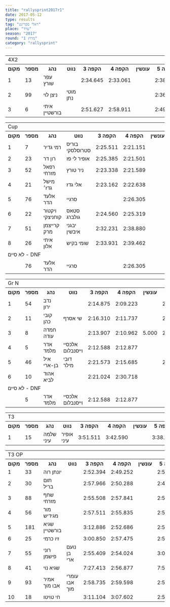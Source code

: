 ```yaml
---
title: "rallysprint2017r1"
date: 2017-05-12
type: results
tag: "ראלי ספרינט"
place: "ערד"
season: "2017"
round: "מרוץ 1"
category: "rallysprint"
---
```

<table class="line_color big_table">
    <tr>
        <td colspan="99" class="title_font">4X2</td>
    </tr>
    <tr class="rnkh_bkcolor">
        <th class="rnkh_font">מקום</th>
        <th class="rnkh_font">מספר</th>
        <th class="rnkh_font">נהג</th>
        <th class="rnkh_font">נווט</th>
        <th class="rnkh_font">הקפה 3</th>
        <th class="rnkh_font">הקפה 4</th>
        <th class="rnkh_font">עונשין</th>
        <th class="rnkh_font">הקפה 5</th>
        <th class="rnkh_font">עונשין</th>
        <th class="rnkh_font">זמן</th>
        <th class="rnkh_font">פער</th>
    </tr>
    <tr class="rnk_bkcolor">
        <td class="rnk_font">1</td>
        <td class="rnk_font">13</td>
        <td class="rnk_font">עפר שורץ</td>
        <td class="rnk_font"></td>
        <td class="rnk_font">2:34.645</td>
        <td class="rnk_font">2:33.061</td>
        <td class="rnk_font"></td>
        <td class="rnk_font">2:38.096</td>
        <td class="rnk_font"></td>
        <td class="rnk_font">2:33.061</td>
        <td class="rnk_font"></td>
    </tr>
    <tr class="rnk_bkcolor">
        <td class="rnk_font">2</td>
        <td class="rnk_font">99</td>
        <td class="rnk_font">ניצן לוי</td>
        <td class="rnk_font">מוטי נתן</td>
        <td class="rnk_font"></td>
        <td class="rnk_font"></td>
        <td class="rnk_font"></td>
        <td class="rnk_font">2:36.522</td>
        <td class="rnk_font"></td>
        <td class="rnk_font">2:36.522</td>
        <td class="rnk_font">3.461</td>
    </tr>
    <tr class="rnk_bkcolor">
        <td class="rnk_font">3</td>
        <td class="rnk_font">6</td>
        <td class="rnk_font">איתי בורשטיין</td>
        <td class="rnk_font"></td>
        <td class="rnk_font">2:51.627</td>
        <td class="rnk_font">2:58.911</td>
        <td class="rnk_font"></td>
        <td class="rnk_font">2:49.245</td>
        <td class="rnk_font"></td>
        <td class="rnk_font">2:49.245</td>
        <td class="rnk_font">16.184</td>
    </tr>
</table>
<table class="line_color big_table">
    <tr>
        <td colspan="99" class="title_font">Cup</td>
    </tr>
    <tr class="rnkh_bkcolor">
        <th class="rnkh_font">מקום</th>
        <th class="rnkh_font">מספר</th>
        <th class="rnkh_font">נהג</th>
        <th class="rnkh_font">נווט</th>
        <th class="rnkh_font">הקפה 3</th>
        <th class="rnkh_font">הקפה 4</th>
        <th class="rnkh_font">עונשין</th>
        <th class="rnkh_font">הקפה 5</th>
        <th class="rnkh_font">עונשין</th>
        <th class="rnkh_font">זמן</th>
        <th class="rnkh_font">פער</th>
    </tr>
    <tr class="rnk_bkcolor">
        <td class="rnk_font">1</td>
        <td class="rnk_font">7</td>
        <td class="rnk_font">רמי גדיר</td>
        <td class="rnk_font">בוריס סטרוסלסקי</td>
        <td class="rnk_font">2:25.511</td>
        <td class="rnk_font">2:21.151</td>
        <td class="rnk_font"></td>
        <td class="rnk_font">2:18.589</td>
        <td class="rnk_font"></td>
        <td class="rnk_font">2:18.589</td>
        <td class="rnk_font"></td>
    </tr>
    <tr class="rnk_bkcolor">
        <td class="rnk_font">2</td>
        <td class="rnk_font">23</td>
        <td class="rnk_font">רון דר</td>
        <td class="rnk_font">אופיר לי פז</td>
        <td class="rnk_font">2:25.385</td>
        <td class="rnk_font">2:21.501</td>
        <td class="rnk_font"></td>
        <td class="rnk_font">2:18.637</td>
        <td class="rnk_font"></td>
        <td class="rnk_font">2:18.637</td>
        <td class="rnk_font">0.048</td>
    </tr>
    <tr class="rnk_bkcolor">
        <td class="rnk_font">3</td>
        <td class="rnk_font">52</td>
        <td class="rnk_font">רפאל מזרחי</td>
        <td class="rnk_font">ניר טורץ</td>
        <td class="rnk_font">2:23.338</td>
        <td class="rnk_font">2:21.589</td>
        <td class="rnk_font"></td>
        <td class="rnk_font">2:18.960</td>
        <td class="rnk_font"></td>
        <td class="rnk_font">2:18.960</td>
        <td class="rnk_font">0.371</td>
    </tr>
    <tr class="rnk_bkcolor">
        <td class="rnk_font">4</td>
        <td class="rnk_font">21</td>
        <td class="rnk_font">מישל גדז׳</td>
        <td class="rnk_font">אלי גדז</td>
        <td class="rnk_font">2:23.162</td>
        <td class="rnk_font">2:22.638</td>
        <td class="rnk_font"></td>
        <td class="rnk_font">2:19.280</td>
        <td class="rnk_font"></td>
        <td class="rnk_font">2:19.280</td>
        <td class="rnk_font">0.691</td>
    </tr>
    <tr class="rnk_bkcolor">
        <td class="rnk_font">5</td>
        <td class="rnk_font">76</td>
        <td class="rnk_font">אלעד הדר</td>
        <td class="rnk_font">סרגיי</td>
        <td class="rnk_font"></td>
        <td class="rnk_font">2:26.305</td>
        <td class="rnk_font"></td>
        <td class="rnk_font">2:21.068</td>
        <td class="rnk_font"></td>
        <td class="rnk_font">2:21.068</td>
        <td class="rnk_font">2.479</td>
    </tr>
    <tr class="rnk_bkcolor">
        <td class="rnk_font">6</td>
        <td class="rnk_font">22</td>
        <td class="rnk_font">ויקטור קוחניצקי</td>
        <td class="rnk_font">סטאס גולברג</td>
        <td class="rnk_font">2:24.560</td>
        <td class="rnk_font">2:25.319</td>
        <td class="rnk_font"></td>
        <td class="rnk_font">2:26.824</td>
        <td class="rnk_font"></td>
        <td class="rnk_font">2:24.560</td>
        <td class="rnk_font">5.971</td>
    </tr>
    <tr class="rnk_bkcolor">
        <td class="rnk_font">7</td>
        <td class="rnk_font">51</td>
        <td class="rnk_font">קרייצמן מרק</td>
        <td class="rnk_font">יבגני איבשין</td>
        <td class="rnk_font">2:32.231</td>
        <td class="rnk_font">2:38.880</td>
        <td class="rnk_font"></td>
        <td class="rnk_font">2:32.412</td>
        <td class="rnk_font"></td>
        <td class="rnk_font">2:32.231</td>
        <td class="rnk_font">13.642</td>
    </tr>
    <tr class="rnk_bkcolor">
        <td class="rnk_font">8</td>
        <td class="rnk_font">26</td>
        <td class="rnk_font">איתי אלון</td>
        <td class="rnk_font">שומי בקיש</td>
        <td class="rnk_font">2:33.931</td>
        <td class="rnk_font">2:39.462</td>
        <td class="rnk_font"></td>
        <td class="rnk_font"></td>
        <td class="rnk_font"></td>
        <td class="rnk_font">2:33.931</td>
        <td class="rnk_font">15.342</td>
    </tr>
    <tr>
        <td colspan="99" class="subtitle_font">לא סיים - DNF</td>
    </tr>
    <tr class="rnk_bkcolor">
        <td class="rnk_font"></td>
        <td class="rnk_font">76</td>
        <td class="rnk_font">אלעד הדר</td>
        <td class="rnk_font">סרגיי</td>
        <td class="rnk_font"></td>
        <td class="rnk_font">2:26.305</td>
        <td class="rnk_font"></td>
        <td class="rnk_font">2:21.068</td>
        <td class="rnk_font"></td>
        <td class="rnk_font"></td>
        <td class="rnk_font"></td>
    </tr>
</table>
<table class="line_color big_table">
    <tr>
        <td colspan="99" class="title_font">Gr N</td>
    </tr>
    <tr class="rnkh_bkcolor">
        <th class="rnkh_font">מקום</th>
        <th class="rnkh_font">מספר</th>
        <th class="rnkh_font">נהג</th>
        <th class="rnkh_font">נווט</th>
        <th class="rnkh_font">הקפה 3</th>
        <th class="rnkh_font">הקפה 4</th>
        <th class="rnkh_font">עונשין</th>
        <th class="rnkh_font">הקפה 5</th>
        <th class="rnkh_font">עונשין</th>
        <th class="rnkh_font">זמן</th>
        <th class="rnkh_font">פער</th>
    </tr>
    <tr class="rnk_bkcolor">
        <td class="rnk_font">1</td>
        <td class="rnk_font">54</td>
        <td class="rnk_font">נדב ירון</td>
        <td class="rnk_font"></td>
        <td class="rnk_font">2:14.875</td>
        <td class="rnk_font">2:09.223</td>
        <td class="rnk_font"></td>
        <td class="rnk_font">2:18.115</td>
        <td class="rnk_font"></td>
        <td class="rnk_font">2:09.223</td>
        <td class="rnk_font"></td>
    </tr>
    <tr class="rnk_bkcolor">
        <td class="rnk_font">2</td>
        <td class="rnk_font">11</td>
        <td class="rnk_font">קובי כהן</td>
        <td class="rnk_font">שי אסרף</td>
        <td class="rnk_font">2:16.310</td>
        <td class="rnk_font">2:11.737</td>
        <td class="rnk_font"></td>
        <td class="rnk_font">2:12.894</td>
        <td class="rnk_font"></td>
        <td class="rnk_font">2:11.737</td>
        <td class="rnk_font">2.514</td>
    </tr>
    <tr class="rnk_bkcolor">
        <td class="rnk_font">3</td>
        <td class="rnk_font">8</td>
        <td class="rnk_font">חמדה עודה</td>
        <td class="rnk_font"></td>
        <td class="rnk_font">2:13.907</td>
        <td class="rnk_font">2:10.962</td>
        <td class="rnk_font">5.000</td>
        <td class="rnk_font">2:11.778</td>
        <td class="rnk_font"></td>
        <td class="rnk_font">2:11.778</td>
        <td class="rnk_font">2.555</td>
    </tr>
    <tr class="rnk_bkcolor">
        <td class="rnk_font">4</td>
        <td class="rnk_font">5</td>
        <td class="rnk_font">אדר מלמד</td>
        <td class="rnk_font">אלכסיי וייסנבלום</td>
        <td class="rnk_font">2:12.588</td>
        <td class="rnk_font">2:12.877</td>
        <td class="rnk_font"></td>
        <td class="rnk_font"></td>
        <td class="rnk_font"></td>
        <td class="rnk_font">2:12.588</td>
        <td class="rnk_font">3.365</td>
    </tr>
    <tr class="rnk_bkcolor">
        <td class="rnk_font">5</td>
        <td class="rnk_font">46</td>
        <td class="rnk_font">איל בן-ארי</td>
        <td class="rnk_font">דובי מילר</td>
        <td class="rnk_font">2:21.573</td>
        <td class="rnk_font">2:15.685</td>
        <td class="rnk_font"></td>
        <td class="rnk_font">2:14.315</td>
        <td class="rnk_font"></td>
        <td class="rnk_font">2:14.315</td>
        <td class="rnk_font">5.092</td>
    </tr>
    <tr class="rnk_bkcolor">
        <td class="rnk_font">6</td>
        <td class="rnk_font">10</td>
        <td class="rnk_font">אהוד לביא</td>
        <td class="rnk_font"></td>
        <td class="rnk_font">2:21.024</td>
        <td class="rnk_font">2:30.718</td>
        <td class="rnk_font"></td>
        <td class="rnk_font"></td>
        <td class="rnk_font"></td>
        <td class="rnk_font">2:21.024</td>
        <td class="rnk_font">11.801</td>
    </tr>
    <tr>
        <td colspan="99" class="subtitle_font">לא סיים - DNF</td>
    </tr>
    <tr class="rnk_bkcolor">
        <td class="rnk_font"></td>
        <td class="rnk_font">5</td>
        <td class="rnk_font">אדר מלמד</td>
        <td class="rnk_font">אלכסיי וייסנבלום</td>
        <td class="rnk_font">2:12.588</td>
        <td class="rnk_font">2:12.877</td>
        <td class="rnk_font"></td>
        <td class="rnk_font"></td>
        <td class="rnk_font"></td>
        <td class="rnk_font"></td>
        <td class="rnk_font"></td>
    </tr>
</table>
<table class="line_color big_table">
    <tr>
        <td colspan="99" class="title_font">T3</td>
    </tr>
    <tr class="rnkh_bkcolor">
        <th class="rnkh_font">מקום</th>
        <th class="rnkh_font">מספר</th>
        <th class="rnkh_font">נהג</th>
        <th class="rnkh_font">נווט</th>
        <th class="rnkh_font">הקפה 3</th>
        <th class="rnkh_font">הקפה 4</th>
        <th class="rnkh_font">עונשין</th>
        <th class="rnkh_font">הקפה 5</th>
        <th class="rnkh_font">עונשין</th>
        <th class="rnkh_font">זמן</th>
        <th class="rnkh_font">פער</th>
    </tr>
    <tr class="rnk_bkcolor">
        <td class="rnk_font">1</td>
        <td class="rnk_font">15</td>
        <td class="rnk_font">שלמה עיני</td>
        <td class="rnk_font">אופיר עיני</td>
        <td class="rnk_font">3:51.511</td>
        <td class="rnk_font">3:42.590</td>
        <td class="rnk_font"></td>
        <td class="rnk_font">3:38.998</td>
        <td class="rnk_font"></td>
        <td class="rnk_font">3:38.998</td>
        <td class="rnk_font"></td>
    </tr>
</table>
<table class="line_color big_table">
    <tr>
        <td colspan="99" class="title_font">T3 OP</td>
    </tr>
    <tr class="rnkh_bkcolor">
        <th class="rnkh_font">מקום</th>
        <th class="rnkh_font">מספר</th>
        <th class="rnkh_font">נהג</th>
        <th class="rnkh_font">נווט</th>
        <th class="rnkh_font">הקפה 3</th>
        <th class="rnkh_font">הקפה 4</th>
        <th class="rnkh_font">עונשין</th>
        <th class="rnkh_font">הקפה 5</th>
        <th class="rnkh_font">עונשין</th>
        <th class="rnkh_font">זמן</th>
        <th class="rnkh_font">פער</th>
    </tr>
    <tr class="rnk_bkcolor">
        <td class="rnk_font">1</td>
        <td class="rnk_font">33</td>
        <td class="rnk_font">יונתן רוה</td>
        <td class="rnk_font"></td>
        <td class="rnk_font">2:52.394</td>
        <td class="rnk_font">2:49.252</td>
        <td class="rnk_font"></td>
        <td class="rnk_font">2:55.525</td>
        <td class="rnk_font"></td>
        <td class="rnk_font">2:49.252</td>
        <td class="rnk_font"></td>
    </tr>
    <tr class="rnk_bkcolor">
        <td class="rnk_font">2</td>
        <td class="rnk_font">30</td>
        <td class="rnk_font">תום בריל</td>
        <td class="rnk_font"></td>
        <td class="rnk_font">2:57.966</td>
        <td class="rnk_font">2:50.288</td>
        <td class="rnk_font"></td>
        <td class="rnk_font">2:48.088</td>
        <td class="rnk_font">5.000</td>
        <td class="rnk_font">2:50.288</td>
        <td class="rnk_font">1.036</td>
    </tr>
    <tr class="rnk_bkcolor">
        <td class="rnk_font">3</td>
        <td class="rnk_font">88</td>
        <td class="rnk_font">שחף מזרחי</td>
        <td class="rnk_font"></td>
        <td class="rnk_font">2:55.508</td>
        <td class="rnk_font">2:57.841</td>
        <td class="rnk_font"></td>
        <td class="rnk_font">2:51.567</td>
        <td class="rnk_font"></td>
        <td class="rnk_font">2:51.567</td>
        <td class="rnk_font">2.315</td>
    </tr>
    <tr class="rnk_bkcolor">
        <td class="rnk_font">4</td>
        <td class="rnk_font">56</td>
        <td class="rnk_font">מור מגידיש</td>
        <td class="rnk_font"></td>
        <td class="rnk_font">2:57.511</td>
        <td class="rnk_font">2:55.835</td>
        <td class="rnk_font"></td>
        <td class="rnk_font">2:51.723</td>
        <td class="rnk_font"></td>
        <td class="rnk_font">2:51.723</td>
        <td class="rnk_font">2.471</td>
    </tr>
    <tr class="rnk_bkcolor">
        <td class="rnk_font">5</td>
        <td class="rnk_font">181</td>
        <td class="rnk_font">שגיא בורשטיין</td>
        <td class="rnk_font"></td>
        <td class="rnk_font">3:12.886</td>
        <td class="rnk_font">2:52.686</td>
        <td class="rnk_font"></td>
        <td class="rnk_font">2:51.878</td>
        <td class="rnk_font"></td>
        <td class="rnk_font">2:51.878</td>
        <td class="rnk_font">2.626</td>
    </tr>
    <tr class="rnk_bkcolor">
        <td class="rnk_font">6</td>
        <td class="rnk_font">25</td>
        <td class="rnk_font">זיו כרמי</td>
        <td class="rnk_font"></td>
        <td class="rnk_font">3:00.850</td>
        <td class="rnk_font">2:57.475</td>
        <td class="rnk_font"></td>
        <td class="rnk_font">2:52.215</td>
        <td class="rnk_font"></td>
        <td class="rnk_font">2:52.215</td>
        <td class="rnk_font">2.963</td>
    </tr>
    <tr class="rnk_bkcolor">
        <td class="rnk_font">7</td>
        <td class="rnk_font">55</td>
        <td class="rnk_font">רוני פישמן</td>
        <td class="rnk_font">נועם בן ארי</td>
        <td class="rnk_font">2:55.409</td>
        <td class="rnk_font">2:54.024</td>
        <td class="rnk_font"></td>
        <td class="rnk_font">3:05.965</td>
        <td class="rnk_font"></td>
        <td class="rnk_font">2:54.024</td>
        <td class="rnk_font">4.772</td>
    </tr>
    <tr class="rnk_bkcolor">
        <td class="rnk_font">8</td>
        <td class="rnk_font">41</td>
        <td class="rnk_font">שגיא נוי</td>
        <td class="rnk_font"></td>
        <td class="rnk_font">7:27.413</td>
        <td class="rnk_font">2:56.877</td>
        <td class="rnk_font"></td>
        <td class="rnk_font">7:52.804</td>
        <td class="rnk_font"></td>
        <td class="rnk_font">2:56.877</td>
        <td class="rnk_font">7.625</td>
    </tr>
    <tr class="rnk_bkcolor">
        <td class="rnk_font">9</td>
        <td class="rnk_font">93</td>
        <td class="rnk_font">אמיר אבו מוך</td>
        <td class="rnk_font">עומרי אבו מוך</td>
        <td class="rnk_font">2:58.735</td>
        <td class="rnk_font">2:59.598</td>
        <td class="rnk_font"></td>
        <td class="rnk_font">2:59.594</td>
        <td class="rnk_font"></td>
        <td class="rnk_font">2:58.735</td>
        <td class="rnk_font">9.483</td>
    </tr>
    <tr class="rnk_bkcolor">
        <td class="rnk_font">10</td>
        <td class="rnk_font">18</td>
        <td class="rnk_font">חי טויטו</td>
        <td class="rnk_font"></td>
        <td class="rnk_font">3:11.104</td>
        <td class="rnk_font">3:07.602</td>
        <td class="rnk_font"></td>
        <td class="rnk_font">2:59.795</td>
        <td class="rnk_font"></td>
        <td class="rnk_font">2:59.795</td>
        <td class="rnk_font">10.543</td>
    </tr>
</table>
